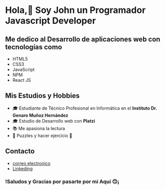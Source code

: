# Hola,👋 Soy John un Programador **Javascript Developer**

## Me dedico al Desarrollo de aplicaciones web con tecnologías como 
 * HTML5
 * CSS3
 * JavaScript
 * NPM
 * React JS
 

## Mis Estudios y Hobbies
* 🎓 Estudiante de Técnico Profesional en Informática en el **Instituto Dr. Genaro Muñoz Hernández**
* 🎓 Estudio de Desarrollo web con **Platzi**
* 📚 Me apasiona la lectura
* 🧠 Puzzles y hacer ejercicio 🦾

## Contacto
* [correo electronico](johnorellana36@gmail.com)
* [Linkeding](linkedin.com/in/john-jesús-orellana-salazar-dev)

### !Saludos y Gracias por pasarte por mi Aquí 🙃¡
